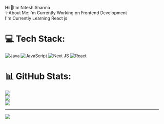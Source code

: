 Hii👋I'm Nitesh Sharma<br>
✨About Me:I'm Currently Working on Frontend Development<br>
I'm Currently Learning React js 
# 💻 Tech Stack:
![Java](https://img.shields.io/badge/java-%23ED8B00.svg?style=plastic&logo=openjdk&logoColor=white) ![JavaScript](https://img.shields.io/badge/javascript-%23323330.svg?style=plastic&logo=javascript&logoColor=%23F7DF1E) ![Next JS](https://img.shields.io/badge/Next-black?style=plastic&logo=next.js&logoColor=white) ![React](https://img.shields.io/badge/react-%2320232a.svg?style=plastic&logo=react&logoColor=%2361DAFB)
# 📊 GitHub Stats:
![](https://github-readme-stats.vercel.app/api?username=nitesh0022&theme=radical&hide_border=false&include_all_commits=false&count_private=false)<br/>
![](https://nirzak-streak-stats.vercel.app/?user=nitesh0022&theme=radical&hide_border=false)<br/>
![](https://github-readme-stats.vercel.app/api/top-langs/?username=nitesh0022&theme=radical&hide_border=false&include_all_commits=false&count_private=false&layout=compact)

---
[![](https://visitcount.itsvg.in/api?id=nitesh0022&icon=0&color=0)](https://visitcount.itsvg.in)

<!-- Proudly created with GPRM ( https://gprm.itsvg.in ) -->
